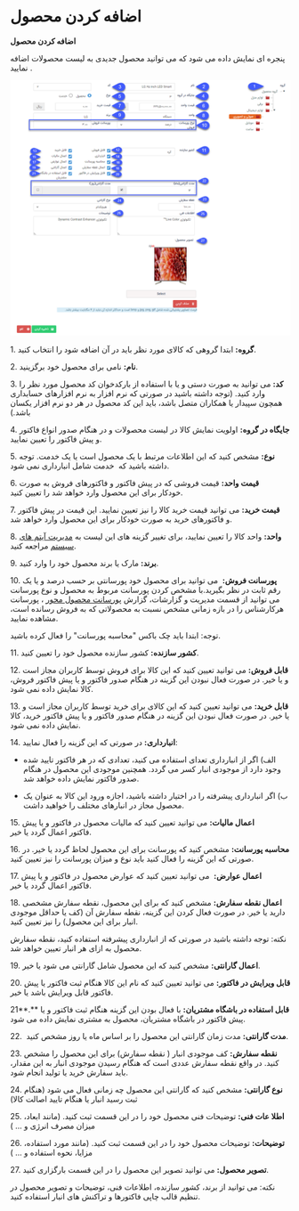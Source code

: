 # اضافه کردن محصول    

**اضافه کردن محصول**

پنجره ای نمایش داده می شود که می توانید محصول جدیدی به لیست محصولات اضافه نمایید .

![](Product.png)

1\. **گروه:** ابتدا گروهی که کالای مورد نظر باید در آن اضافه شود را انتخاب کنید.

2\. **نام:** نامی برای محصول خود برگزینید.

3\. **کد:** می توانید به صورت دستی و یا با استفاده از بارکدخوان کد محصول مورد نظر را وارد کنید. (توجه داشته باشید در صورتی که نرم افزار به نرم افزارهای حسابداری همچون سپیدار یا همکاران متصل باشد، باید این کد محصول در هر دو نرم افزار یکسان باشد.)

4\. **جایگاه در گروه:** اولویت نمایش کالا در لیست محصولات و در هنگام صدور انواع فاکتور و پیش فاکتور را تعیین نمایید.

5\. **نوع:** مشخص کنید که این اطلاعات مرتبط با یک محصول است یا یک خدمت. توجه داشته باشید که  خدمت شامل انبارداری نمی شود.

6\. **قیمت واحد:** قیمت فروشی که در پیش فاکتور و فاکتورهای فروش به صورت خودکار برای این محصول وارد خواهد شد را تعیین کنید.

7\. **قیمت خرید:** می توانید قیمت خرید کالا را نیز تعیین نمایید. این قیمت در پیش فاکتور و فاکتورهای خرید به صورت خودکار برای این محصول وارد خواهد شد.

8\. **واحد:** واحد کالا را تعیین نمایید، برای تغییر گزینه های این لیست به [مدیریت آیتم های سیستم](SystemsItemsManagement.md) مراجعه کنید.

9\. **برند:** مارک یا برند محصول خود را وارد کنید.

10\. **پورسانت فروش:**  می توانید برای محصول خود پورسانتی بر حسب درصد و یا یک رقم ثابت در نظر بگیرید.با  مشخص کردن پورسانت مربوط به محصول و نوع پورسانت می توانید از قسمت مدیریت و گزارشات، گزارش [پورسانت محصول محور](../../ManagementAndReports/SalesReport/MohasebeyePorsant/Itembased.md) ، پورسانت  هرکارشناس  را در بازه زمانی مشخص نسبت به محصولاتی که به فروش رسانده است،  مشاهده نمایید.

توجه: ابتدا باید چک باکس "محاسبه پورسانت" را فعال کرده باشید.

11\. **کشور سازنده:** کشور سازنده محصول خود را تعیین کنید.

12\. **قابل فروش:** می توانید تعیین کنید که این کالا برای فروش توسط کاربران مجاز است و یا خیر. در صورت فعال نبودن این گزینه در هنگام صدور فاکتور و یا پیش فاکتور فروش، کالا نمایش داده نمی شود.

13\. **قابل خرید:** می توانید تعیین کنید که این کالای برای خرید توسط کاربران مجاز است و یا خیر. در صورت فعال نبودن این گزینه در هنگام صدور فاکتور و یا پیش فاکتور خرید، کالا نمایش داده نمی شود.

14\. **انبارداری:** در صورتی که این گزینه را فعال نمایید:

*   الف) اگر از انبارداری تعدای استفاده می کنید، تعدادی که در هر فاکتور تایید شده وجود دارد از موجودی انبار کسر می گردد. همچنین موجودی این محصول در هنگام صدور فاکتور نمایش داده خواهد شد.
    
*   ب) اگر انبارداری پیشرفته را در اختیار داشته باشید، اجازه ورود این کالا به عنوان یک محصول مجاز در انبارهای مختلف را خواهید داشت.
    

15. **اعمال مالیات:** می توانید تعیین کنید که مالیات محصول در فاکتور و یا پیش فاکتور اعمال گردد یا خیر.

16\. **محاسبه پورسانت:** مشخص کنید که پورسانت برای این محصول لحاظ گردد یا خیر. در صورتی که این گزینه را فعال کنید باید نوع و میزان پورسانت را نیز تعیین کنید.

17\. **اعمال عوارض:**  می توانید تعیین کنید که عوارض محصول در فاکتور و یا پیش فاکتور اعمال گردد یا خیر.

18\. **اعمال نقطه سفارش:** مشخص کنید که برای این محصول، نقطه سفارش مشخصی دارید یا خیر. در صورت فعال کردن این گزینه، نقطه سفارش آن (کف یا حداقل موجودی انبار برای این محصول) را نیز تعیین کنید.

نکته: توجه داشته باشید در صورتی که از انبارداری پیشرفته استفاده کنید، نقطه سفارش محصول به ازای هر انبار تعیین خواهد شد.

19\. **اعمال گارانتی:** مشخص کنید که این محصول شامل گارانتی می شود یا خیر.

20\. **قابل ویرایش در فاکتور:** می توانید تعیین کنید که نام این کالا هنگام ثبت فاکتور یا پیش فاکتور قابل ویرایش باشد یا خیر.

21**.** **قابل استفاده در باشگاه مشتریان:** با فعال بودن این گزینه هنگام ثبت فاکتور و یا پیش فاکتور در باشگاه مشتریان، محصول به مشتری نمایش داده می شود.

22.  **مدت گارانتی:** مدت زمان گارانتی این محصول را بر اساس ماه یا روز مشخص کنید.

23\. **نقطه سفارش:** کف موجودی انبار ( نقطه سفارش) برای این محصول را مشخص کنید. در واقع نقطه سفارش عددی است که هنگام رسیدن موجودی انبار به این مقدار، باید سفارش خرید یا تولید انجام شود. 

24\. **نوع گارانتی:** مشخص کنید که گارانتی این محصول چه زمانی فعال می شود (هنگام ثبت رسید انبار یا هنگام تایید اصالت کالا)

25. **اطلا عات فنی:** توضیحات فنی محصول خود را در این قسمت ثبت کنید. (مانند ابعاد، میزان مصرف انرژی و ... )

26\. **توضیحات:** توضیحات محصول خود را در این قسمت ثبت کنید. (مانند مورد استفاده، مزایا، نحوه استفاده و ... )

27\. **تصویر محصول:** می توانید تصویر این محصول را در این قسمت بارگزاری کنید.

نکته: می توانید از برند، کشور سازنده، اطلاعات فنی، توضیحات و تصویر محصول در تنظیم قالب چاپی فاکتورها و تراکنش های انبار استفاده کنید.